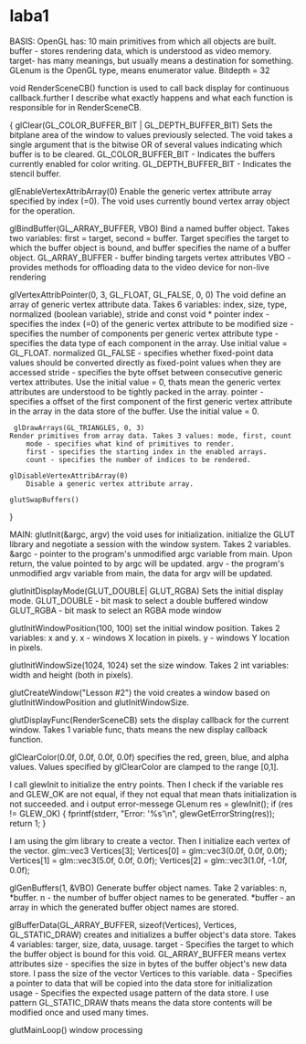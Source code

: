 # laba1
BASIS:
OpenGL has:
10 main primitives from which all objects are built.
buffer - stores rendering data, which is understood as video memory.
target- has many meanings, but usually means a destination for something.
GLenum is the OpenGL type, means enumerator value. Bitdepth = 32


void RenderSceneCB()
function is used to call back display for continuous callback.further I describe what exactly happens and what each function is responsible for in RenderSceneCB.

{
  glClear(GL_COLOR_BUFFER_BIT | GL_DEPTH_BUFFER_BIT)
  Sets the bitplane area of the window to values previously selected. The void takes a single argument that is the bitwise OR of several values indicating which buffer is to be cleared.
	    GL_COLOR_BUFFER_BIT - Indicates the buffers currently enabled for color writing.
	    GL_DEPTH_BUFFER_BIT - Indicates the stencil buffer.

  glEnableVertexAttribArray(0)
  Enable the generic vertex attribute array specified by index (=0). The void uses currently bound vertex array object for the operation.

  glBindBuffer(GL_ARRAY_BUFFER, VBO)
  Bind a named buffer object. Takes two variables: first = target, second = buffer. Target specifies the target to which the buffer object is bound, and buffer specifies the name of a buffer object.
	    GL_ARRAY_BUFFER - buffer binding targets vertex attributes 
	    VBO - provides methods for offloading data to the video device for non-live rendering

  glVertexAttribPointer(0, 3, GL_FLOAT, GL_FALSE, 0, 0)
  The void define an array of generic vertex attribute data. Takes 6 variables: index, size, type, normalized (boolean variable), stride and const void * pointer
	    index - specifies the index (=0) of the generic vertex attribute to be modified
	    size - specifies the number of components per generic vertex attribute
	    type - specifies the data type of each component in the array. Use initial value = GL_FLOAT.
	    normalized GL_FALSE - specifies whether fixed-point data values should be converted directly as fixed-point values when they are accessed
	    stride - specifies the byte offset between consecutive generic vertex attributes. Use the initial value = 0, thats mean the generic vertex attributes are understood to be tightly packed in the array.
	    pointer - specifies a offset of the first component of the first generic vertex attribute in the array in the data store of the buffer. Use the initial value = 0.

	 glDrawArrays(GL_TRIANGLES, 0, 3)
	Render primitives from array data. Takes 3 values: mode, first, count
		mode - specifies what kind of primitives to render. 
		first - specifies the starting index in the enabled arrays.
		count - specifies the number of indices to be rendered.

	glDisableVertexAttribArray(0)
		Disable a generic vertex attribute array.

	glutSwapBuffers()
}


MAIN:
glutInit(&argc, argv)
the void uses for initialization. initialize the GLUT library and negotiate a session with the window system. Takes 2 variables.
	&argc - pointer to the program's unmodified argc variable from main. Upon return, the value pointed to by argc will be updated.
	argv - the program's unmodified argv variable from main, the data for argv will be updated.

glutInitDisplayMode(GLUT_DOUBLE| GLUT_RGBA)
Sets the initial display mode.
	GLUT_DOUBLE - bit mask to select a double buffered window
	GLUT_RGBA - bit mask to select an RGBA mode window

glutInitWindowPosition(100, 100)
set the initial window position. Takes 2 variables: x and y.
	x - windows X location in pixels.
	y - windows Y location in pixels.


glutInitWindowSize(1024, 1024)
set the size window. Takes 2 int variables: width and height (both in pixels).
 
glutCreateWindow("Lesson #2")
the void creates a window based on glutInitWindowPosition and glutInitWindowSize.

glutDisplayFunc(RenderSceneCB)
sets the display callback for the current window. Takes 1 variable func, thats means the new display callback function.

glClearColor(0.0f, 0.0f, 0.0f, 0.0f)
specifies the red, green, blue, and alpha values. Values specified by glClearColor are clamped to the range [0,1].


I call glewInit to initialize the entry points. Then I check if the variable res and GLEW_OK are not equal, if they not equal that mean thats initialization is not succeeded. and i output error-messege
GLenum res = glewInit();
	if (res != GLEW_OK)
	{
		fprintf(stderr, "Error: '%s'\n", glewGetErrorString(res));
		return 1;
	}


I am using the glm library to create a vector. Then I initialize each vertex of the vector.
glm::vec3 Vertices[3];
	Vertices[0] = glm::vec3(0.0f, 0.0f, 0.0f);
	Vertices[1] = glm::vec3(5.0f, 0.0f, 0.0f);
	Vertices[2] = glm::vec3(1.0f, -1.0f, 0.0f);
	

glGenBuffers(1, &VBO)
Generate buffer object names. Take 2 variables: n, *buffer.
	n - the number of buffer object names to be generated.
	*buffer - an array in which the generated buffer object names are stored.

glBufferData(GL_ARRAY_BUFFER, sizeof(Vertices), Vertices, GL_STATIC_DRAW)
creates and initializes a buffer object's data store. Takes 4 variables: targer, size, data, uusage.
	target - Specifies the target to which the buffer object is bound for this void. GL_ARRAY_BUFFER means vertex attributes
	size - specifies the size in bytes of the buffer object's new data store. I pass the size of the vector Vertices to this variable. 
	data - Specifies a pointer to data that will be copied into the data store for initialization
	usage - Specifies the expected usage pattern of the data store. I use pattern GL_STATIC_DRAW thats means the data store contents will be modified once and used many times.

glutMainLoop()
window processing
